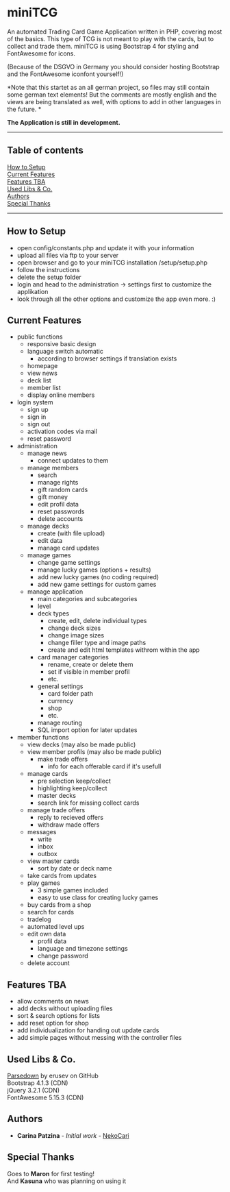 # miniTCG

An automated Trading Card Game Application written in PHP, covering most of the basics.
This type of TCG is not meant to play with the cards, but to collect and trade them.
miniTCG is using Bootstrap 4 for styling and FontAwesome for icons.

(Because of the DSGVO in Germany you should consider hosting Bootstrap and the FontAwesome iconfont yourself!)

*Note that this startet as an all german project, so files may still contain some german text elements! 
But the comments are mostly english and the views are being translated as well, with options to add in other languages in the future. *


**The Application is still in development.**

---

## Table of contents
[How to Setup](#how-to-setup)  
[Current Features](#current-features)    
[Features TBA](#features-tba)  
[Used Libs & Co.](#used-libs--co)    
[Authors](#authors)  
[Special Thanks](#special-thanks)  

---

## How to Setup
* open config/constants.php and update it with your information
* upload all files via ftp to your server
* open browser and go to your miniTCG installation /setup/setup.php
* follow the instructions
* delete the setup folder
* login and head to the administration -> settings first to customize the applikation
* look through all the other options and customize the app even more. :)



## Current Features

* public functions
  * responsive basic design
  * language switch automatic
  	* according to browser settings if translation exists
  * homepage
  * view news
  * deck list
  * member list
  * display online members
* login system
  * sign up
  * sign in
  * sign out
  * activation codes via mail
  * reset password
* administration
  * manage news
    * connect updates to them
  * manage members
    * search
    * manage rights 
    * gift random cards
    * gift money
    * edit profil data
    * reset passwords
    * delete accounts
  * manage decks
    * create (with file upload)
    * edit data
    * manage card updates
  * manage games
    * change game settings
    * manage lucky games (options + results)
    * add new lucky games (no coding required)
    * add new game settings for custom games
  * manage application
    * main categories and subcategories
    * level
    * deck types
      * create, edit, delete individual types
      * change deck sizes
      * change image sizes
      * change filler type and image paths
      * create and edit html templates withrom within the app
    * card manager categories
      * rename, create or delete them
      * set if visible in member profil
      * etc.
    * general settings 
      * card folder path
      * currency  
      * shop 
      * etc.
  	* manage routing
  	* SQL import option for later updates
* member functions
  * view decks (may also be made public)
  * view member profils (may also be made public)
  	* make trade offers
  		* info for each offerable card if it's usefull
  * manage cards
  	* pre selection keep/collect
  	* highlighting keep/collect
  	* master decks
  	* search link for missing collect cards
  * manage trade offers
  	* reply to recieved offers
  	* withdraw made offers
  * messages
  	* write 
  	* inbox
  	* outbox
  * view master cards
  	* sort by date or deck name
  * take cards from updates
  * play games
  	* 3 simple games included
  	* easy to use class for creating lucky games
  * buy cards from a shop
  * search for cards
  * tradelog
  * automated level ups
  * edit own data
  	* profil data
  	* language and timezone settings
  	* change password
  * delete account

   
## Features TBA
* allow comments on news
* add decks without uploading files
* sort & search options for lists
* add reset option for shop
* add individualization for handing out update cards
* add simple pages without messing with the controller files


## Used Libs & Co.
[Parsedown](https://github.com/erusev/parsedown) by erusev on GitHub  
Bootstrap 4.1.3 (CDN)  
jQuery 3.2.1 (CDN)  
FontAwesome 5.15.3 (CDN)  

## Authors

* **Carina Patzina** - *Initial work* - [NekoCari](https://github.com/nekocari)


## Special Thanks
Goes to **Maron** for first testing!  
And **Kasuna** who was planning on using it

